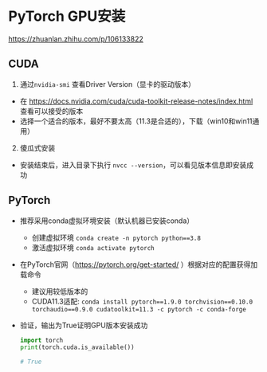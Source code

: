 # PyTorch GPU安装
https://zhuanlan.zhihu.com/p/106133822
## CUDA
1. 通过```nvidia-smi``` 查看Driver Version（显卡的驱动版本）
- 在 https://docs.nvidia.com/cuda/cuda-toolkit-release-notes/index.html 查看可以接受的版本
- 选择一个适合的版本，最好不要太高（11.3是合适的），下载（win10和win11通用）
2. 傻瓜式安装
- 安装结束后，进入目录下执行 ```nvcc --version```，可以看见版本信息即安装成功


## PyTorch
- 推荐采用conda虚拟环境安装（默认机器已安装conda）
    - 创建虚拟环境 ```conda create -n pytorch python==3.8```
    - 激活虚拟环境 ```conda activate pytorch```

- 在PyTorch官网（https://pytorch.org/get-started/ ）根据对应的配置获得加载命令
    - 建议用较低版本的
    - CUDA11.3适配: ```conda install pytorch==1.9.0 torchvision==0.10.0 torchaudio==0.9.0 cudatoolkit=11.3 -c pytorch -c conda-forge```
- 验证，输出为True证明GPU版本安装成功

    ```python
    import torch 
    print(torch.cuda.is_available())

    # True
    ```



